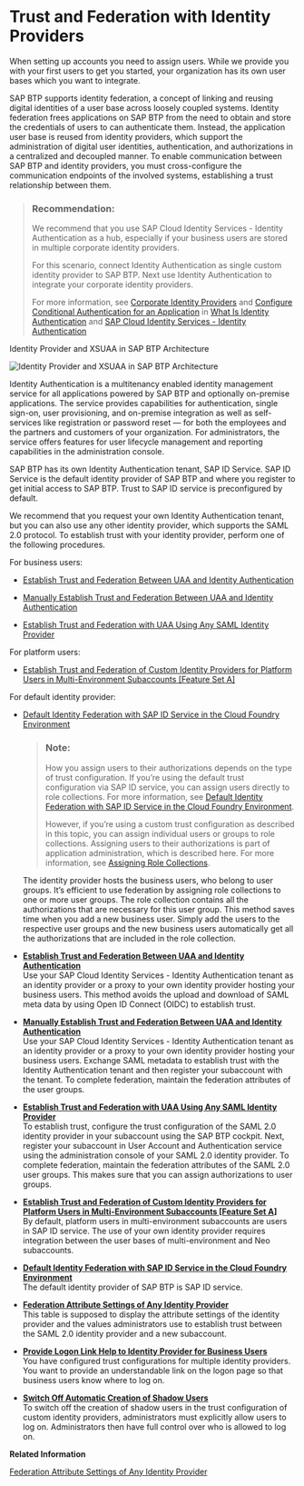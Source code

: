 <!-- loiocb1bc8f1bd5c482e891063960d7acd78 -->

# Trust and Federation with Identity Providers

When setting up accounts you need to assign users. While we provide you with your first users to get you started, your organization has its own user bases which you want to integrate.

SAP BTP supports identity federation, a concept of linking and reusing digital identities of a user base across loosely coupled systems. Identity federation frees applications on SAP BTP from the need to obtain and store the credentials of users to can authenticate them. Instead, the application user base is reused from identity providers, which support the administration of digital user identities, authentication, and authorizations in a centralized and decoupled manner. To enable communication between SAP BTP and identity providers, you must cross-configure the communication endpoints of the involved systems, establishing a trust relationship between them.

> ### Recommendation:  
> We recommend that you use SAP Cloud Identity Services - Identity Authentication as a hub, especially if your business users are stored in multiple corporate identity providers.
> 
> For this scenario, connect Identity Authentication as single custom identity provider to SAP BTP. Next use Identity Authentication to integrate your corporate identity providers.
> 
> For more information, see [Corporate Identity Providers](https://help.sap.com/viewer/6d6d63354d1242d185ab4830fc04feb1/Cloud/en-US/19f3eca47db643b6aad448b5dc1075ad.html) and [Configure Conditional Authentication for an Application](https://help.sap.com/viewer/6d6d63354d1242d185ab4830fc04feb1/Cloud/en-US/0143dce88a604533ab5ab17e639fec09.html) in [What Is Identity Authentication](https://help.sap.com/viewer/6d6d63354d1242d185ab4830fc04feb1/Cloud/en-US/27882717f44b445fa287936c6f43dc1f.html) and [SAP Cloud Identity Services - Identity Authentication](https://help.sap.com/viewer/product/IDENTITY_AUTHENTICATION/Cloud/en-US)

   
  
Identity Provider and XSUAA in SAP BTP Architecture

 ![](images/CF_Trust_for_Identity_Providers_3663b18.png "Identity Provider and XSUAA in SAP BTP
                    Architecture") 

Identity Authentication is a multitenancy enabled identity management service for all applications powered by SAP BTP and optionally on-premise applications. The service provides capabilities for authentication, single sign-on, user provisioning, and on-premise integration as well as self-services like registration or password reset — for both the employees and the partners and customers of your organization. For administrators, the service offers features for user lifecycle management and reporting capabilities in the administration console.

SAP BTP has its own Identity Authentication tenant, SAP ID Service. SAP ID Service is the default identity provider of SAP BTP and where you register to get initial access to SAP BTP. Trust to SAP ID service is preconfigured by default.

We recommend that you request your own Identity Authentication tenant, but you can also use any other identity provider, which supports the SAML 2.0 protocol. To establish trust with your identity provider, perform one of the following procedures.

For business users:

-   [Establish Trust and Federation Between UAA and Identity Authentication](Establish_Trust_and_Federation_Between_UAA_and_Identity_Authentication_161f8f0.md#loio161f8f0cfac64c4fa2d973bc5f08a894)

-   [Manually Establish Trust and Federation Between UAA and Identity Authentication](Manually_Establish_Trust_and_Federation_Between_UAA_and_Identity_Authentication_7c6aa87.md#loio7c6aa87459764b179aeccadccd4f91f3)

-   [Establish Trust and Federation with UAA Using Any SAML Identity Provider](Establish_Trust_and_Federation_with_UAA_Using_Any_SAML_Identity_Provider_2ce3938.md#loio2ce3938c66d94479848bff3090999027)


For platform users:

-   [Establish Trust and Federation of Custom Identity Providers for Platform Users in Multi-Environment Subaccounts \[Feature Set A\]](Establish_Trust_and_Federation_of_Custom_Identity_Providers_for_Platform_Users_in_Multi-Environment_Subaccounts_Feature_Set_A_8600afb.md)


For default identity provider:

-   [Default Identity Federation with SAP ID Service in the Cloud Foundry Environment](Default_Identity_Federation_with_SAP_ID_Service_in_the_Cloud_Foundry_Environment_36d21ac.md)

    > ### Note:  
    > How you assign users to their authorizations depends on the type of trust configuration. If you’re using the default trust configuration via SAP ID service, you can assign users directly to role collections. For more information, see [Default Identity Federation with SAP ID Service in the Cloud Foundry Environment](Default_Identity_Federation_with_SAP_ID_Service_in_the_Cloud_Foundry_Environment_36d21ac.md).
    > 
    > However, if you’re using a custom trust configuration as described in this topic, you can assign individual users or groups to role collections. Assigning users to their authorizations is part of application administration, which is described here. For more information, see [Assigning Role Collections](Assigning_Role_Collections_9e1bf57.md).

    The identity provider hosts the business users, who belong to user groups. It’s efficient to use federation by assigning role collections to one or more user groups. The role collection contains all the authorizations that are necessary for this user group. This method saves time when you add a new business user. Simply add the users to the respective user groups and the new business users automatically get all the authorizations that are included in the role collection.


-   **[Establish Trust and Federation Between UAA and Identity Authentication](Establish_Trust_and_Federation_Between_UAA_and_Identity_Authentication_161f8f0.md#loio161f8f0cfac64c4fa2d973bc5f08a894 "Use your SAP Cloud Identity Services - Identity
                                    Authentication tenant as an identity provider or a proxy to your own
		identity provider hosting your business users. This method avoids the upload and download of SAML meta data by using Open ID Connect (OIDC) to
		establish trust.")**  
Use your SAP Cloud Identity Services - Identity Authentication tenant as an identity provider or a proxy to your own identity provider hosting your business users. This method avoids the upload and download of SAML meta data by using Open ID Connect \(OIDC\) to establish trust.
-   **[Manually Establish Trust and Federation Between UAA and Identity Authentication](Manually_Establish_Trust_and_Federation_Between_UAA_and_Identity_Authentication_7c6aa87.md#loio7c6aa87459764b179aeccadccd4f91f3 "Use your SAP Cloud Identity Services - Identity
                                    Authentication tenant as an identity provider or a proxy to your own
		identity provider hosting your business users. Exchange SAML metadata to establish trust with the Identity
                                Authentication tenant and then register your subaccount with the tenant. To complete
		federation, maintain the federation attributes of the user groups.")**  
Use your SAP Cloud Identity Services - Identity Authentication tenant as an identity provider or a proxy to your own identity provider hosting your business users. Exchange SAML metadata to establish trust with the Identity Authentication tenant and then register your subaccount with the tenant. To complete federation, maintain the federation attributes of the user groups.
-   **[Establish Trust and Federation with UAA Using Any SAML Identity Provider](Establish_Trust_and_Federation_with_UAA_Using_Any_SAML_Identity_Provider_2ce3938.md#loio2ce3938c66d94479848bff3090999027 "To establish trust, configure the trust configuration of the SAML 2.0 identity provider
		in your subaccount using the SAP BTP
                                    cockpit. Next, register your
		subaccount in User Account and Authentication service using the
		administration console of your SAML 2.0 identity provider. To complete federation, maintain
		the federation attributes of the SAML 2.0 user groups. This makes sure that you can assign
		authorizations to user groups.")**  
To establish trust, configure the trust configuration of the SAML 2.0 identity provider in your subaccount using the SAP BTP cockpit. Next, register your subaccount in User Account and Authentication service using the administration console of your SAML 2.0 identity provider. To complete federation, maintain the federation attributes of the SAML 2.0 user groups. This makes sure that you can assign authorizations to user groups.
-   **[Establish Trust and Federation of Custom Identity Providers for Platform Users in Multi-Environment Subaccounts \[Feature Set A\]](Establish_Trust_and_Federation_of_Custom_Identity_Providers_for_Platform_Users_in_Multi-Environment_Subaccounts_Feature_Set_A_8600afb.md "By default, platform users in multi-environment subaccounts are users in SAP ID service. The use of your own identity provider requires integration between the
			user bases of  multi-environment and Neo subaccounts.")**  
By default, platform users in multi-environment subaccounts are users in SAP ID service. The use of your own identity provider requires integration between the user bases of multi-environment and Neo subaccounts.
-   **[Default Identity Federation with SAP ID Service in the Cloud Foundry Environment](Default_Identity_Federation_with_SAP_ID_Service_in_the_Cloud_Foundry_Environment_36d21ac.md "The default identity provider of SAP BTP is SAP ID service.")**  
The default identity provider of SAP BTP is SAP ID service.
-   **[Federation Attribute Settings of Any Identity Provider](Federation_Attribute_Settings_of_Any_Identity_Provider_6d07333.md "This table is supposed to display the attribute settings of the identity provider and
		the values administrators use to establish trust between the SAML 2.0 identity provider and
		a new subaccount.")**  
This table is supposed to display the attribute settings of the identity provider and the values administrators use to establish trust between the SAML 2.0 identity provider and a new subaccount.
-   **[Provide Logon Link Help to Identity Provider for Business Users](Provide_Logon_Link_Help_to_Identity_Provider_for_Business_Users_b8c0aac.md "You have configured trust configurations for multiple identity providers. You want to
		provide an understandable link on the logon page so that business users know where to log
		on.")**  
You have configured trust configurations for multiple identity providers. You want to provide an understandable link on the logon page so that business users know where to log on.
-   **[Switch Off Automatic Creation of Shadow Users](Switch_Off_Automatic_Creation_of_Shadow_Users_d852567.md "To switch off the creation of shadow users in the trust configuration of custom
		identity providers, administrators must explicitly allow users to log on. Administrators
		then have full control over who is allowed to log on.")**  
To switch off the creation of shadow users in the trust configuration of custom identity providers, administrators must explicitly allow users to log on. Administrators then have full control over who is allowed to log on.

**Related Information**  


[Federation Attribute Settings of Any Identity Provider](Federation_Attribute_Settings_of_Any_Identity_Provider_6d07333.md "This table is supposed to display the attribute settings of the identity provider and the values administrators use to establish trust between the SAML 2.0 identity provider and a new subaccount.")


